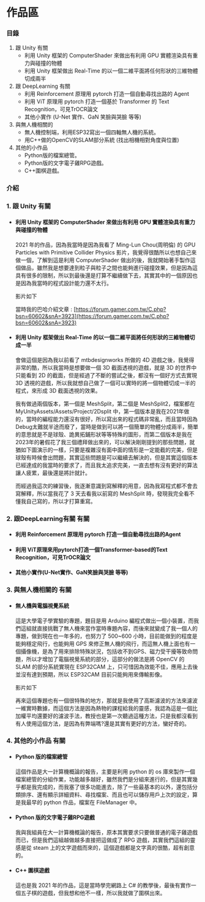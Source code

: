 # 作品區

### 目錄 ###
1. 跟 Unity 有關
   * 利用 Unity 框架的 ComputerShader 來做出有利用 GPU 實體渲染具有重力與碰撞的物體
   * 利用 Unity 框架做出 Real-Time 的以一個二維平面將任何形狀的三維物體切成兩半
2. 跟 DeepLearning 有關
   * 利用 Reinforcement 原理用 pytorch 打造一個自動尋找出路的 Agent
   * 利用 ViT 原理用 pytorch 打造一個基於 Transformer 的 Text Recognition，可見TrOCR論文
   * 其他小實作 (U-Net 實作、GaN 笑臉與哭臉 等等)
3. 與無人機相關的
   * 無人機控制端，利用ESP32寫出一個四軸無人機的系統。
   * 用C++做的OpenCV的SLAM部分系統 (找出相機相對角度與位置)
4. 其他的小作品
   * Python版的檔案總管。
   * Python版的文字電子雞RPG遊戲。
   * C++圍棋遊戲。

### 介紹 ###
### 1. 跟 Unity 有關 ###
   * #### 利用 Unity 框架的 ComputerShader 來做出有利用 GPU 實體渲染具有重力與碰撞的物體 ####
     2021 年的作品，因為我當時是因為我看了 Ming-Lun Chou(周明倫) 的 GPU Particles with Primitive Collider Physics 影片，我覺得很酷所以也想自己來做一個，了解到這是利用 ComputerShader 做出的後，我就開始著手製作這個做品，雖然我是想要達到粒子與粒子之間也能夠進行碰撞效果，但是因為這具有很多的限制，所以到最後還是打算不繼續做下去，其實其中的一個原因也是因為我當時的程式設計能力還不太行。

     影片如下

     當時我的巴哈介紹文章 : [https://forum.gamer.com.tw/C.php?bsn=60602&snA=3923](https://forum.gamer.com.tw/C.php?bsn=60602&snA=3923)
   * #### 利用 Unity 框架做出 Real-Time 的以一個二維平面將任何形狀的三維物體切成一半 ####
     會做這個是因為我以前看了 mtbdesignworks 所做的 4D 遊戲之後，我覺得非常的酷，所以我當時是想要做一個 3D 截面透視的遊戲，就是 3D 的世界中只能看到 2D 的截面，但是經過了不斷的嘗試之後，都沒有一個好方式去實現 3D 透視的遊戲，所以我就想自己做了一個可以實時的將一個物體切成一半的程式，來形成 3D 截面透視的效果。

     我有做過兩個版本，第一個是 MeshSplit，第二個是 MeshSplit2，檔案都在 MyUnityAssets/Assets/Project/2Dsplit 中，第一個版本是我在2021年做的，當時的編程能力還沒有很好，所以寫出來的程式碼非常亂，而且當時因為Debug太難就半途而廢了，當時是做到可以將一個簡單的物體分成兩半，簡單的意思就是不是球殼、詭異拓鋪形狀等等特殊的圖形，而第二個版本是我在2023年的暑假花了我三個禮拜做出來的，可以解決剛剛提到的那些問題，就猶如下圖演示的一樣，只要是複雜沒有面中面的情形是一定能截的完美，但是球殼有時候會出問題，其實這些問題是可以繼續去解決的，但是其實這個版本已經達成的我當時的要求了，而且我太追求完美，一直去想有沒有更好的算法讓人疲累，最後還是將計就計。

     而經過我這次的練習後，我逐漸意識到寫解釋的用意，因為我寫程式都不會去寫解釋，所以當我花了 3 天去看我以前寫的 MeshSplit 時，發現我完全看不懂我自己寫的，所以才打算重寫。
### 2. 跟DeepLearning有關 有關 ###
   * #### 利用 Reinforcement 原理用 pytorch 打造一個自動尋找出路的Agent ####
   * #### 利用 ViT原理來用pytorch打造一個Transformer-based的Text Recognition，可見TrOCR論文 ####
   * #### 其他小實作(U-Net實作、GaN笑臉與哭臉 等等) ####
### 3. 與無人機相關的 有關 ###
   * #### 無人機與電腦視覺系統 ####
     這是大學電子學實驗的專題，題目是用 Arduino 編程式做出一個小裝置，而我們這組就直接挑戰了無人機來當作當時專題內容，而後來就變成了我一個人的專題，做到現在也一年多的，也努力了 500~600 小時，目前能做到的程度是能夠穩定飛行，也能夠用 GPS 來修正無人機的飛行，而這無人機上面也有一個攝像機，是為了用來排除特殊狀況，包括收不到GPS、磁力受干擾等致命問題，所以才增加了電腦視覺系統的部分，這部分的做法是將 OpenCV 的 SLAM 的部分系統實現在 ESP32CAM 上，只可惜因為效能不佳，應用上去後並沒有達到預期，所以 ESP32CAM 目前只能夠用來傳輸影像。

     影片如下

     再來這個專題也有一個很特殊的地方，那就是我使用了高斯濾波的方法來濾波一維實時數據，而這個方法是因為熱物的課程給我的靈感，我認為這是一個比加權平均還要好的濾波手法，教授也是第一次聽過這種方法，只是我都沒看到有人使用這個方法，是因為有弊端嗎?還是其實有更好的方法，蠻好奇的。
### 4. 其他的小作品 有關 ###
   * #### Python 版的檔案總管 ####
     這個作品是大一計算機概論的報告，主要是利用 python 的 os 庫來製作一個檔案總管的分組作業，功能越多越好，雖然我們是分組來進行的，但是其實幾乎都是我完成的，而我塞了很多功能進去，除了一些最基本的以外，還包括分類排序、還有顯示詳細資料、尋找檔案、而且也可以儲存用戶上次的設定，算是我最早的 python 作品，檔案在 FileManager 中。
   * #### Python 版的文字電子雞RPG遊戲 ####
     我與我組員在大一計算機概論的報告，原本其實要求只要做普通的電子雞遊戲而已，但是我們這組越做越多直接把這做成了 RPG 遊戲，其實我們這組的靈感是從 steam 上的文字遊戲而來的，這個遊戲都是文字真的很酷，超有創意的。
   * #### C++ 圍棋遊戲 ####
     這也是我 2021 年的作品，這是當時學完網路上 C# 的教學後，最後有實作一個五子棋的遊戲，但我想和他不一樣，所以我就做了圍棋出來。
